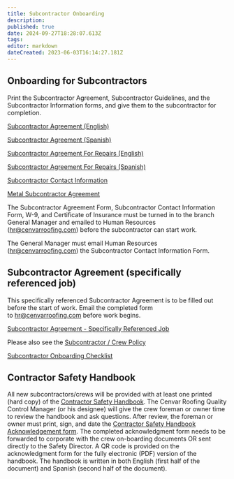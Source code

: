 ```yaml
---
title: Subcontractor Onboarding
description: 
published: true
date: 2024-09-27T18:28:07.613Z
tags: 
editor: markdown
dateCreated: 2023-06-03T16:14:27.181Z
---
```


## **Onboarding for Subcontractors**

Print the Subcontractor Agreement, Subcontractor Guidelines, and the Subcontractor Information forms, and give them to the subcontractor for completion.

[Subcontractor Agreement (English)](https://docs.google.com/document/d/1Wv9CJEPQ5EqWB4FxvwoGdFospS02eNpRgTvRwyb7HhU/edit?usp=sharing)

[Subcontractor Agreement (Spanish)](https://docs.google.com/document/d/1Oc2P2E1L_LElSl7RY1Fze6SzejJ-sk0TJFHhzcbH_1k/edit#heading=h.gjdgxs)

[Subcontractor Agreement For Repairs (English)](https://docs.google.com/document/d/1J0qGjtB1-ZCfkFh6CNyVkjH_qf-x8ug86TOcPEODtbM/edit?usp=sharing)

[Subcontractor Agreement For Repairs (Spanish)](https://docs.google.com/document/d/1AbUSWTGRuW2T6wZ-ICYVX65GR-TXDdDI0IzcU9GZdik/edit?usp=sharing)

[Subcontractor Contact Information](https://docs.google.com/document/d/1DEKTW0mzczMSLSK4p2RRrOusL88jgl54T6BQpcg-hAo/edit)

[Metal Subcontractor Agreement](https://docs.google.com/document/d/1sJoIxlboo44iQlQca_dtTrIh9hHlv4W38qd0o_gT044/edit?usp=sharing)

The Subcontractor Agreement Form, Subcontractor Contact Information Form, W-9, and Certificate of Insurance must be turned in to the branch General Manager and emailed to Human Resources ([hr@cenvarroofing.com](mailto:mary@cenvarroofing.com)) before the subcontractor can start work.

The General Manager must email Human Resources ([hr@cenvarroofing.com](mailto:ryan@cenvarroofing.com)) the Subcontractor Contact Information Form.

## **Subcontractor Agreement (specifically referenced job)** 

This specifically referenced Subcontractor Agreement is to be filled out before the start of work. Email the completed form to [hr@cenvarroofing.com](mailto:hr@cenvarroofing.com) before work begins.

[Subcontractor Agreement - Specifically Referenced Job](https://docs.google.com/document/d/1E004ZSMsA-lOmPNwlupxmqYtV9gFDFuBq5LOnB1SAZg/edit)

Please also see the [Subcontractor / Crew Policy](wiki.cenvarroofing.com/i/45)

[Subcontractor Onboarding Checklist](https://docs.google.com/document/d/1FpO8wej79KvS6R7Ybeptq_KczVT1KTYSaEvotFAkz1E/edit?usp=sharing)

## **Contractor Safety Handbook**

All new subcontractors/crews will be provided with at least one printed (hard copy) of the [Contractor Safety Handbook](https://drive.google.com/file/d/17tIqEnvGH1lLozWTuuk3n0D5gJF3deat/view?usp=drive_link). The Cenvar Roofing Quality Control Manager (or his designee) will give the crew foreman or owner time to review the handbook and ask questions. After review, the foreman or owner must print, sign, and date the [Contractor Safety Handbook Acknowledgement form](https://docs.google.com/document/d/16BqmTC3vRKYJb7Jfxb4tysC_PQhkoeuj/edit?usp=sharing&ouid=109914809307617965700&rtpof=true&sd=true). The completed acknowledgment form needs to be forwarded to corporate with the crew on-boarding documents OR sent directly to the Safety Director. A QR code is provided on the acknowledgment form for the fully electronic (PDF) version of the handbook. The handbook is written in both English (first half of the document) and Spanish (second half of the document).
